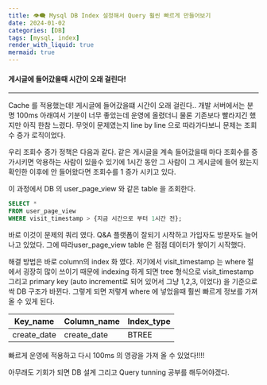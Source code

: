 ```yaml
---
title: 👁️‍🗨️ Mysql DB Index 설정해서 Query 훨씬 빠르게 만들어보기
date: 2024-01-02
categories: [DB]
tags: [mysql, index]
render_with_liquid: true
mermaid: true
---
```

#### 게시글에 들어갔을때 시간이 오래 걸린다!
---
Cache 를 적용했는데! 게시글에 들어갔을떄 시간이 오래 걸린다.. 개발 서버에서는 분명 100ms 아래여서 기분이 너무 좋았는데 운영에 올렸더니 물론 기존보다 빨라지긴 했지만 아직 한참 느렸다.
무엇이 문제였는지 line by line 으로 따라가다보니 문제는 조회수 증가 로직이었다.

우리 조회수 증가 정책은 다음과 같다. 같은 게시글을 계속 들어갔을때 마다 조회수를 증가시키면 악용하는 사람이 있을수 있기에 1시간 동안 그 사람이 그 게시글에 들어 왔는지 확인한 이후에 안 들어왔다면 조회수를 1 증가 시키고 있다. 

이 과정에서 DB 의 user_page_view 와 같은 table 을 조회한다.

```sql
SELECT *
FROM user_page_view
WHERE visit_timestamp > {지금 시간으로 부터 1시간 전};
```

바로 이것이 문제의 쿼리 였다. Q&A 플랫폼이 잘되기 시작하고 가입자도 방문자도 늘어나고 있었다. 그에 따라user_page_view table 은 점점 데이터가 쌓이기 시작했다. 

해결 방법은 바로 column의 index 화 였다. 저기에서 visit_timestamp 는 where 절에서 굉장히 많이 쓰이기 때문에 indexing 하게 되면 tree 형식으로 visit_timestamp 그리고 primary key (auto increment로 되어 있어서 그냥 1,2,3, 이었다) 을 기준으로 싹 DB 구조가 바뀐다. 그렇게 되면 저렇게 where 에 넣었을때 훨씬 빠르게 정보를 가져 올 수 있게 된다. 

| Key_name    | Column_name | Index_type |
| ----------- | ----------- | ---------- |
| create_date | create_date | BTREE      |

빠르게 운영에 적용하고 다시 100ms 의 영광을 가져 올 수 있었다!!!! 

아무래도 기회가 되면 DB 설계 그리고 Query tunning 공부를 해두어야겠다.


